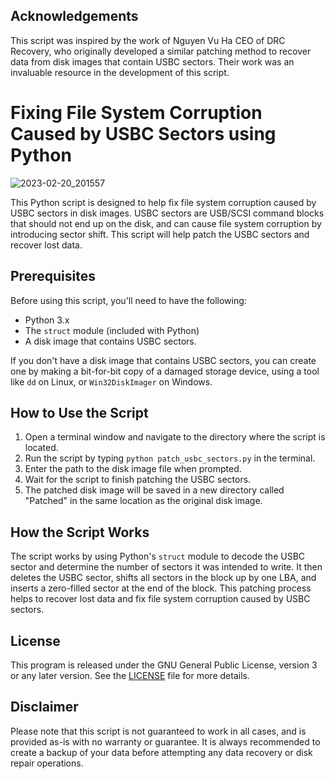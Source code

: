 ## Acknowledgements

This script was inspired by the work of Nguyen Vu Ha CEO of DRC Recovery, who originally developed a similar patching method to recover data from disk images that contain USBC sectors. Their work was an invaluable resource in the development of this script.

# Fixing File System Corruption Caused by USBC Sectors using Python

![2023-02-20_201557](https://user-images.githubusercontent.com/85211068/220119775-e914c793-6818-4151-b22a-0f468950c7ed.png)

This Python script is designed to help fix file system corruption caused by USBC sectors in disk images. USBC sectors are USB/SCSI command blocks that should not end up on the disk, and can cause file system corruption by introducing sector shift. This script will help patch the USBC sectors and recover lost data.

## Prerequisites

Before using this script, you'll need to have the following:

- Python 3.x
- The `struct` module (included with Python)
- A disk image that contains USBC sectors.

If you don't have a disk image that contains USBC sectors, you can create one by making a bit-for-bit copy of a damaged storage device, using a tool like `dd` on Linux, or `Win32DiskImager` on Windows.

## How to Use the Script

1. Open a terminal window and navigate to the directory where the script is located.
2. Run the script by typing `python patch_usbc_sectors.py` in the terminal.
3. Enter the path to the disk image file when prompted.
4. Wait for the script to finish patching the USBC sectors.
5. The patched disk image will be saved in a new directory called "Patched" in the same location as the original disk image.

## How the Script Works

The script works by using Python's `struct` module to decode the USBC sector and determine the number of sectors it was intended to write. It then deletes the USBC sector, shifts all sectors in the block up by one LBA, and inserts a zero-filled sector at the end of the block. This patching process helps to recover lost data and fix file system corruption caused by USBC sectors.

## License

This program is released under the GNU General Public License, version 3 or any later version. See the [LICENSE](LICENSE) file for more details.

## Disclaimer

Please note that this script is not guaranteed to work in all cases, and is provided as-is with no warranty or guarantee. It is always recommended to create a backup of your data before attempting any data recovery or disk repair operations.
